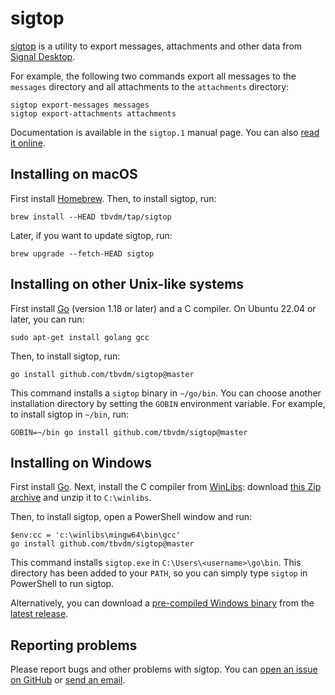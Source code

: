 # sigtop

[sigtop][1] is a utility to export messages, attachments and other data from
[Signal Desktop][2].

For example, the following two commands export all messages to the `messages`
directory and all attachments to the `attachments` directory:

	sigtop export-messages messages
	sigtop export-attachments attachments

Documentation is available in the `sigtop.1` manual page. You can also [read it
online][3].

## Installing on macOS

First install [Homebrew][4]. Then, to install sigtop, run:

	brew install --HEAD tbvdm/tap/sigtop

Later, if you want to update sigtop, run:

	brew upgrade --fetch-HEAD sigtop

## Installing on other Unix-like systems

First install [Go][5] (version 1.18 or later) and a C compiler. On Ubuntu 22.04
or later, you can run:

	sudo apt-get install golang gcc

Then, to install sigtop, run:

	go install github.com/tbvdm/sigtop@master

This command installs a `sigtop` binary in `~/go/bin`. You can choose another
installation directory by setting the `GOBIN` environment variable. For
example, to install sigtop in `~/bin`, run:

	GOBIN=~/bin go install github.com/tbvdm/sigtop@master

## Installing on Windows

First install [Go][5]. Next, install the C compiler from [WinLibs][6]: download
[this Zip archive][7] and unzip it to `C:\winlibs`.

Then, to install sigtop, open a PowerShell window and run:

	$env:cc = 'c:\winlibs\mingw64\bin\gcc'
	go install github.com/tbvdm/sigtop@master

This command installs `sigtop.exe` in `C:\Users\<username>\go\bin`. This
directory has been added to your `PATH`, so you can simply type `sigtop` in
PowerShell to run sigtop.

Alternatively, you can download a [pre-compiled Windows binary][8] from the
[latest release][9].

## Reporting problems

Please report bugs and other problems with sigtop. You can [open an issue on
GitHub][10] or [send an email][11].

[1]: https://github.com/tbvdm/sigtop
[2]: https://github.com/signalapp/Signal-Desktop
[3]: https://www.kariliq.nl/man/sigtop.1.html
[4]: https://brew.sh/
[5]: https://go.dev/
[6]: https://winlibs.com/
[7]: https://github.com/brechtsanders/winlibs_mingw/releases/download/12.2.0-15.0.7-10.0.0-ucrt-r4/winlibs-x86_64-posix-seh-gcc-12.2.0-mingw-w64ucrt-10.0.0-r4.zip
[8]: https://github.com/tbvdm/sigtop/releases/latest/download/sigtop-windows-amd64.exe
[9]: https://github.com/tbvdm/sigtop/releases/latest
[10]: https://github.com/tbvdm/sigtop/issues
[11]: https://www.kariliq.nl/contact.html

